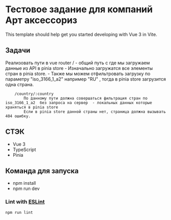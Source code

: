 # Тестовое задание для компаний Арт аксессориз

This template should help get you started developing with Vue 3 in Vite.

## Задачи 

Реализовать пути в vue router 
        / - общий путь с <ctable :filter=""></ctable> где мы загружаем данные из API в pinia store
          - Изначально загружатся все элементы стран в pinia store.
          - Также мы можем отфильтровать загрузку по параметру "iso_3166_1_a2" например "RU"  , тогда в pinia store загрузится одна страна.
                 
        /country/:country
            По данному пути должна совершаться фильтрация стран по iso_3166_1_a2  без запроса на сервер  - локальных данных которые храняться в pinia store
            Если в pinia store данной страны нет, страница должна вызывать 404 ошибку.


## СТЭК

- Vue 3
- TypeScript
- Pinia
## Команда для запуска

- npm install
- npm run dev


### Lint with [ESLint](https://eslint.org/)

```sh
npm run lint
```
